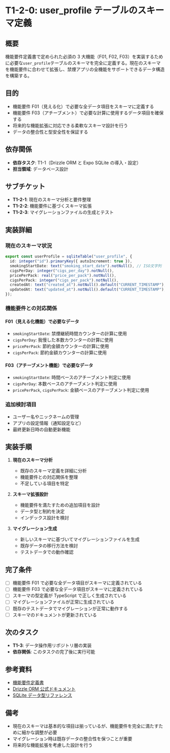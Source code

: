 # T1-2-0: user_profile テーブルのスキーマ定義

## 概要

機能要件定義書で定められた必須の 3 大機能（F01, F02, F03）を実装するために必要な`user_profile`テーブルのスキーマを完全に定義する。現在のスキーマを機能要件に合わせて拡張し、禁煙アプリの全機能をサポートできるデータ構造を構築する。

## 目的

- 機能要件 F01（見える化）で必要な全データ項目をスキーマに定義する
- 機能要件 F03（アチーブメント）で必要な計算に使用するデータ項目を確保する
- 将来的な機能拡張に対応できる柔軟なスキーマ設計を行う
- データの整合性と型安全性を保証する

## 依存関係

- **依存タスク**: T1-1（Drizzle ORM と Expo SQLite の導入・設定）
- **担当領域**: データベース設計

## サブチケット

- **T1-2-1**: 現在のスキーマ分析と要件整理
- **T1-2-2**: 機能要件に基づくスキーマ拡張
- **T1-2-3**: マイグレーションファイルの生成とテスト

## 実装詳細

### 現在のスキーマ状況

```typescript
export const userProfile = sqliteTable("user_profile", {
  id: integer("id").primaryKey({ autoIncrement: true }),
  smokingStartDate: text("smoking_start_date").notNull(), // ISO文字列
  cigsPerDay: integer("cigs_per_day").notNull(),
  pricePerPack: real("price_per_pack").notNull(),
  cigsPerPack: integer("cigs_per_pack").notNull(),
  createdAt: text("created_at").notNull().default("CURRENT_TIMESTAMP"),
  updatedAt: text("updated_at").notNull().default("CURRENT_TIMESTAMP"),
});
```

### 機能要件との対応関係

#### F01（見える化機能）で必要なデータ

- `smokingStartDate`: 禁煙継続時間カウンターの計算に使用
- `cigsPerDay`: 我慢した本数カウンターの計算に使用
- `pricePerPack`: 節約金額カウンターの計算に使用
- `cigsPerPack`: 節約金額カウンターの計算に使用

#### F03（アチーブメント機能）で必要なデータ

- `smokingStartDate`: 時間ベースのアチーブメント判定に使用
- `cigsPerDay`: 本数ベースのアチーブメント判定に使用
- `pricePerPack`, `cigsPerPack`: 金額ベースのアチーブメント判定に使用

### 追加検討項目

- ユーザー名やニックネームの管理
- アプリの設定情報（通知設定など）
- 最終更新日時の自動更新機能

## 実装手順

1. **現在のスキーマ分析**

   - 既存のスキーマ定義を詳細に分析
   - 機能要件との対応関係を整理
   - 不足している項目を特定

2. **スキーマ拡張設計**

   - 機能要件を満たすための追加項目を設計
   - データ型と制約を決定
   - インデックス設計を検討

3. **マイグレーション生成**
   - 新しいスキーマに基づいてマイグレーションファイルを生成
   - 既存データの移行方法を検討
   - テストデータでの動作確認

## 完了条件

- [ ] 機能要件 F01 で必要な全データ項目がスキーマに定義されている
- [ ] 機能要件 F03 で必要な全データ項目がスキーマに定義されている
- [ ] スキーマの型定義が TypeScript で正しく生成されている
- [ ] マイグレーションファイルが正常に生成されている
- [ ] 既存のテストデータでマイグレーションが正常に動作する
- [ ] スキーマのドキュメントが更新されている

## 次のタスク

- **T1-3**: データ操作用リポジトリ層の実装
- **依存関係**: このタスクの完了後に実行可能

## 参考資料

- [機能要件定義書](docs/functional-requirements.md)
- [Drizzle ORM 公式ドキュメント](https://orm.drizzle.team/)
- [SQLite データ型リファレンス](https://www.sqlite.org/datatype3.html)

## 備考

- 現在のスキーマは基本的な項目は揃っているが、機能要件を完全に満たすために細かな調整が必要
- マイグレーション時は既存データの整合性を保つことが重要
- 将来的な機能拡張を考慮した設計を行う
